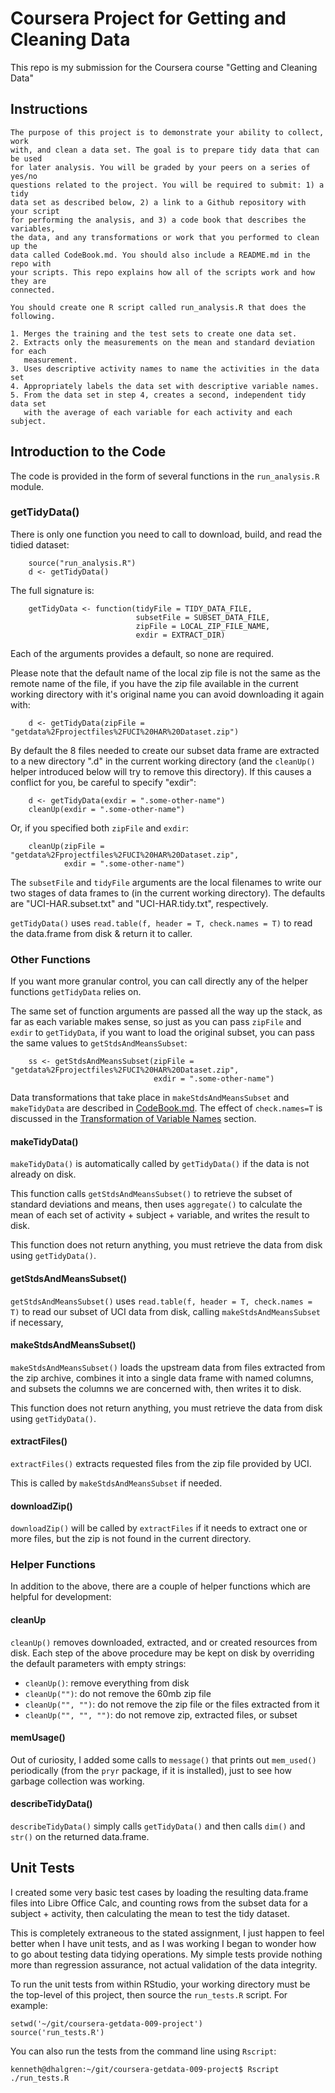 
# Coursera Project for Getting and Cleaning Data

This repo is my submission for the Coursera course "Getting and Cleaning Data"

## Instructions

    The purpose of this project is to demonstrate your ability to collect, work
    with, and clean a data set. The goal is to prepare tidy data that can be used
    for later analysis. You will be graded by your peers on a series of yes/no
    questions related to the project. You will be required to submit: 1) a tidy
    data set as described below, 2) a link to a Github repository with your script
    for performing the analysis, and 3) a code book that describes the variables,
    the data, and any transformations or work that you performed to clean up the
    data called CodeBook.md. You should also include a README.md in the repo with
    your scripts. This repo explains how all of the scripts work and how they are
    connected.

    You should create one R script called run_analysis.R that does the following. 
    
    1. Merges the training and the test sets to create one data set.
    2. Extracts only the measurements on the mean and standard deviation for each
       measurement. 
    3. Uses descriptive activity names to name the activities in the data set
    4. Appropriately labels the data set with descriptive variable names. 
    5. From the data set in step 4, creates a second, independent tidy data set 
       with the average of each variable for each activity and each subject.


## Introduction to the Code

The code is provided in the form of several functions in the `run_analysis.R` module.


### getTidyData()

There is only one function you need to call to download, build, and read the
tidied dataset: 

```
    source("run_analysis.R")
    d <- getTidyData()
```

The full signature is:

```
    getTidyData <- function(tidyFile = TIDY_DATA_FILE,
                            subsetFile = SUBSET_DATA_FILE,
                            zipFile = LOCAL_ZIP_FILE_NAME,
                            exdir = EXTRACT_DIR)
```

Each of the arguments provides a default, so none are required. 

Please note that the default name of the local zip file is not the same as the
remote name of the file, if you have the zip file available in the current working
directory with it's original name you can avoid downloading it again with:

```
    d <- getTidyData(zipFile = "getdata%2Fprojectfiles%2FUCI%20HAR%20Dataset.zip")
```

By default the 8 files needed to create our subset data frame are extracted to
a new directory ".d" in the current working directory (and the `cleanUp()`
helper introduced below will try to remove this directory).  If this causes a
conflict for you, be careful to specify "exdir":

```
    d <- getTidyData(exdir = ".some-other-name") 
    cleanUp(exdir = ".some-other-name")
```

Or, if you specified both `zipFile` and `exdir`:

```
    cleanUp(zipFile = "getdata%2Fprojectfiles%2FUCI%20HAR%20Dataset.zip",
            exdir = ".some-other-name")
```

The `subsetFile` and `tidyFile` arguments are the local filenames to write our
two stages of data frames to (in the current working directory).  The defaults
are "UCI-HAR.subset.txt" and "UCI-HAR.tidy.txt", respectively.

`getTidyData()` uses `read.table(f, header = T, check.names = T)` to read the
data.frame from disk & return it to caller.


### Other Functions

If you want more granular control, you can call directly any of the helper
functions `getTidyData` relies on.

The same set of function arguments are passed all the way up the stack, as far
as each variable makes sense, so just as you can pass `zipFile` and `exdir` to
`getTidyData`, if you want to load the original subset, you can pass the same
values to `getStdsAndMeansSubset`:

```
    ss <- getStdsAndMeansSubset(zipFile = "getdata%2Fprojectfiles%2FUCI%20HAR%20Dataset.zip",
                                exdir = ".some-other-name")
```

Data transformations that take place in `makeStdsAndMeansSubset` and
`makeTidyData` are described in [CodeBook.md](CodeBook.md).  The effect of
`check.names=T` is discussed in the [Transformation of Variable
Names](CodeBook.md#transformation-of-variable-names) section.


#### makeTidyData()

`makeTidyData()` is automatically called by `getTidyData()` if the data is 
not already on disk.  

This function calls `getStdsAndMeansSubset()` to retrieve the subset of
standard deviations and means, then uses `aggregate()` to calculate the mean of
each set of activity + subject + variable, and writes the result to disk.

This function does not return anything, you must retrieve the data from disk
using `getTidyData()`.


#### getStdsAndMeansSubset()

`getStdsAndMeansSubset()` uses `read.table(f, header = T, check.names = T)`
to read our subset of UCI data from disk, calling `makeStdsAndMeansSubset`
if necessary,


#### makeStdsAndMeansSubset()

`makeStdsAndMeansSubset()` loads the upstream data from files extracted from
the zip archive, combines it into a single data frame with named columns,
and subsets the columns we are concerned with, then writes it to disk.

This function does not return anything, you must retrieve the data from disk
using `getTidyData()`.


#### extractFiles()

`extractFiles()` extracts requested files from the zip file provided by UCI.

This is called by `makeStdsAndMeansSubset` if needed.


#### downloadZip()

`downloadZip()` will be called by `extractFiles` if it needs to extract one 
or more files, but the zip is not found in the current directory.


### Helper Functions

In addition to the above, there are a couple of helper functions which are
helpful for development:

 
#### cleanUp


`cleanUp()` removes downloaded, extracted, and or created resources from disk.
Each step of the above procedure may be kept on disk by overriding the default
parameters with empty strings:

* `cleanUp()`: remove everything from disk
* `cleanUp("")`: do not remove the 60mb zip file
* `cleanUp("", "")`: do not remove the zip file or the files extracted from it
* `cleanUp("", "", "")`: do not remove zip, extracted files, or subset


#### memUsage()

Out of curiosity, I added some calls to `message()` that prints out
`mem_used()` periodically (from the `pryr` package, if it is installed), just
to see how garbage collection was working.


#### describeTidyData()

`describeTidyData()` simply calls `getTidyData()` and then calls `dim()` and `str()` 
on the returned data.frame.


## Unit Tests

I created some very basic test cases by loading the resulting data.frame files
into Libre Office Calc, and counting rows from the subset data for a subject +
activity, then calculating the mean to test the tidy dataset.

This is completely extraneous to the stated assignment, I just happen to feel
better when I have unit tests, and as I was working I began to wonder how to
go about testing data tidying operations.  My simple tests provide nothing
more than regression assurance, not actual validation of the data integrity.

To run the unit tests from within RStudio, your working directory must be the
top-level of this project, then source the `run_tests.R` script.  For example:

```
setwd('~/git/coursera-getdata-009-project')
source('run_tests.R')
```

You can also run the tests from the command line using `Rscript`:

```
kenneth@dhalgren:~/git/coursera-getdata-009-project$ Rscript ./run_tests.R
```
